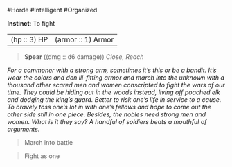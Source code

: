 #Horde #Intelligent #Organized

**Instinct**: To fight

|       |         |
| ----- | ------- |
| (hp :: 3) HP | (armor :: 1) Armor |

> **Spear** ((dmg :: d6 damage))
> *Close, Reach*

*For a commoner with a strong arm, sometimes it’s this or be a bandit. It’s wear the colors and don ill-fitting armor and march into the unknown with a thousand other scared men and women conscripted to fight the wars of our time. They could be hiding out in the woods instead, living off poached elk and dodging the king’s guard. Better to risk one’s life in service to a cause. To bravely toss one’s lot in with one’s fellows and hope to come out the other side still in one piece. Besides, the nobles need strong men and women. What is it they say? A handful of soldiers beats a mouthful of arguments.*

>March into battle

>Fight as one